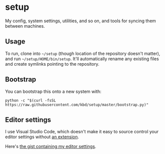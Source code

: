 # setup

My config, system settings, utilities, and so on, and tools for
syncing them between machines.

## Usage

To run, clone into `~/setup` (though location of the repository doesn't
matter), and run `~/setup/HOME/bin/setup`. It'll automatically rename any
existing files and create symlinks pointing to the repository.

## Bootstrap

You can bootstrap this onto a new system with:

```python -c "$(curl -fsSL https://raw.githubusercontent.com/kbd/setup/master/bootstrap.py)"```

## Editor settings

I use Visual Studio Code, which doesn't make it easy to source control your
editor settings without [an extension](https://github.com/shanalikhan/code-settings-sync).

Here's [the gist containing my editor settings](https://gist.github.com/kbd/9c099110598e09bf6ecb597d7b27f4bd).
